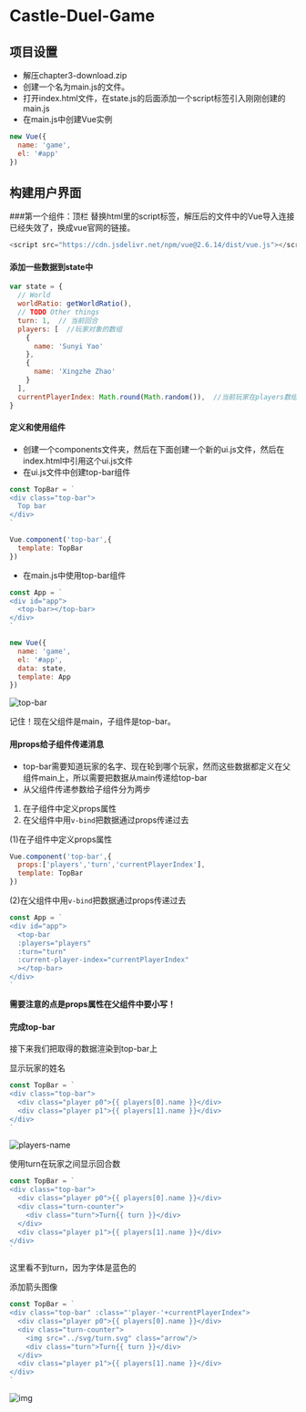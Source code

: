 # Castle-Duel-Game
## 项目设置
+ 解压chapter3-download.zip
+ 创建一个名为main.js的文件。
+ 打开index.html文件，在state.js的后面添加一个script标签引入刚刚创建的main.js
+ 在main.js中创建Vue实例
```javascript
new Vue({
  name: 'game',
  el: '#app'
})
```

## 构建用户界面
###第一个组件：顶栏
替换html里的script标签，解压后的文件中的Vue导入连接已经失效了，换成vue官网的链接。

```javascript
<script src="https://cdn.jsdelivr.net/npm/vue@2.6.14/dist/vue.js"></script>
```

#### 添加一些数据到state中
```javascript
var state = {
  // World
  worldRatio: getWorldRatio(),
  // TODO Other things
  turn: 1,  // 当前回合
  players: [  //玩家对象的数组
    {
      name: 'Sunyi Yao'
    },
    {
      name: 'Xingzhe Zhao'
    }
  ],
  currentPlayerIndex: Math.round(Math.random()),  //当前玩家在players数组中的索引
}
```
#### 定义和使用组件
+ 创建一个components文件夹，然后在下面创建一个新的ui.js文件，然后在index.html中引用这个ui.js文件
+ 在ui.js文件中创建top-bar组件
```javascript
const TopBar = `
<div class="top-bar">
  Top bar
</div>
`

Vue.component('top-bar',{
  template: TopBar
})
```
+ 在main.js中使用top-bar组件
```javascript
const App = `
<div id="app">
  <top-bar></top-bar>
</div>
`

new Vue({
  name: 'game',
  el: '#app',
  data: state,
  template: App
})
```
![top-bar](./readme-md-pictures/截屏2022-03-17%20下午6.46.02.png)

记住！现在父组件是main，子组件是top-bar。

#### 用props给子组件传递消息
+ top-bar需要知道玩家的名字、现在轮到哪个玩家，然而这些数据都定义在父组件main上，所以需要把数据从main传递给top-bar
+ 从父组件传递参数给子组件分为两步
1. 在子组件中定义props属性
2. 在父组件中用`v-bind`把数据通过props传递过去

(1)在子组件中定义props属性
```javascript
Vue.component('top-bar',{
  props:['players','turn','currentPlayerIndex'],
  template: TopBar
})
```
(2)在父组件中用`v-bind`把数据通过props传递过去
```javascript
const App = `
<div id="app">
  <top-bar
  :players="players"
  :turn="turn"
  :current-player-index="currentPlayerIndex"
  ></top-bar>
</div>
`
```
**需要注意的点是props属性在父组件中要小写！**

#### 完成top-bar
接下来我们把取得的数据渲染到top-bar上

显示玩家的姓名
```javascript
const TopBar = `
<div class="top-bar">
  <div class="player p0">{{ players[0].name }}</div>
  <div class="player p1">{{ players[1].name }}</div>
</div>
`
```
![players-name](./readme-md-pictures/截屏2022-03-17%20下午7.11.41.png)

使用turn在玩家之间显示回合数
```javascript
const TopBar = `
<div class="top-bar">
  <div class="player p0">{{ players[0].name }}</div>
  <div class="turn-counter">
    <div class="turn">Turn{{ turn }}</div>
  </div>
  <div class="player p1">{{ players[1].name }}</div>
</div>
`
```
这里看不到turn，因为字体是蓝色的

添加箭头图像
```javascript
const TopBar = `
<div class="top-bar" :class="'player-'+currentPlayerIndex">
  <div class="player p0">{{ players[0].name }}</div>
  <div class="turn-counter">
    <img src="../svg/turn.svg" class="arrow"/>
    <div class="turn">Turn{{ turn }}</div>
  </div>
  <div class="player p1">{{ players[1].name }}</div>
</div>
`
```
![img](./readme-md-pictures/截屏2022-03-17%20下午7.09.20.png)